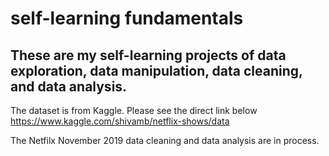 # self-learning fundamentals

## These are my self-learning projects of data exploration, data manipulation, data cleaning, and data analysis.

The dataset is from Kaggle. Please see the direct link below
https://www.kaggle.com/shivamb/netflix-shows/data

The Netfilx November 2019 data cleaning and data analysis are in process. 
